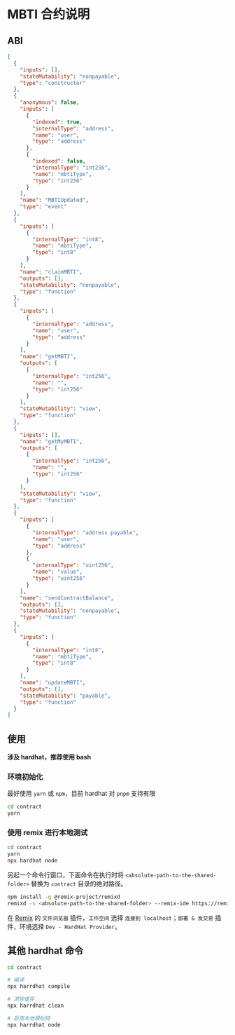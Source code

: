 # MBTI 合约说明

## ABI

```json
[
  {
    "inputs": [],
    "stateMutability": "nonpayable",
    "type": "constructor"
  },
  {
    "anonymous": false,
    "inputs": [
      {
        "indexed": true,
        "internalType": "address",
        "name": "user",
        "type": "address"
      },
      {
        "indexed": false,
        "internalType": "int256",
        "name": "mbtiType",
        "type": "int256"
      }
    ],
    "name": "MBTIUpdated",
    "type": "event"
  },
  {
    "inputs": [
      {
        "internalType": "int8",
        "name": "mbtiType",
        "type": "int8"
      }
    ],
    "name": "claimMBTI",
    "outputs": [],
    "stateMutability": "nonpayable",
    "type": "function"
  },
  {
    "inputs": [
      {
        "internalType": "address",
        "name": "user",
        "type": "address"
      }
    ],
    "name": "getMBTI",
    "outputs": [
      {
        "internalType": "int256",
        "name": "",
        "type": "int256"
      }
    ],
    "stateMutability": "view",
    "type": "function"
  },
  {
    "inputs": [],
    "name": "getMyMBTI",
    "outputs": [
      {
        "internalType": "int256",
        "name": "",
        "type": "int256"
      }
    ],
    "stateMutability": "view",
    "type": "function"
  },
  {
    "inputs": [
      {
        "internalType": "address payable",
        "name": "user",
        "type": "address"
      },
      {
        "internalType": "uint256",
        "name": "value",
        "type": "uint256"
      }
    ],
    "name": "sendContractBalance",
    "outputs": [],
    "stateMutability": "nonpayable",
    "type": "function"
  },
  {
    "inputs": [
      {
        "internalType": "int8",
        "name": "mbtiType",
        "type": "int8"
      }
    ],
    "name": "updateMBTI",
    "outputs": [],
    "stateMutability": "payable",
    "type": "function"
  }
]
```

## 使用

**涉及 hardhat，推荐使用 bash**

### 环境初始化

最好使用 `yarn` 或 `npm`，目前 hardhat 对 `pnpm` 支持有限

```bash
cd contract
yarn
```

### 使用 remix 进行本地测试

```bash
cd contract
yarn
npx hardhat node
```

另起一个命令行窗口，下面命令在执行时将 `<absolute-path-to-the-shared-folder>` 替换为 `contract` 目录的绝对路径。

```bash
npm install -g @remix-project/remixd
remixd -s <absolute-path-to-the-shared-folder> --remix-ide https://remix.ethereum.org
```

在 [Remix](https://remix.ethereum.org/) 的 `文件浏览器` 插件，`工作空间` 选择 `连接到 localhost`；`部署 & 发交易` 插件，环境选择 `Dev - HardHat Provider`。

## 其他 hardhat 命令

```bash
cd contract

# 编译
npx harrdhat compile

# 清除缓存
npx harrdhat clean

# 启用本地模拟链
npx harrdhat node
```
